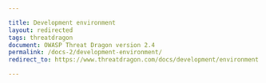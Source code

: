 ```yaml
---

title: Development environment
layout: redirected
tags: threatdragon
document: OWASP Threat Dragon version 2.4
permalink: /docs-2/development-environment/
redirect_to: https://www.threatdragon.com/docs/development/environment.html

---
```


